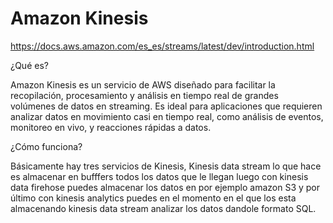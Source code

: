 # Amazon Kinesis

https://docs.aws.amazon.com/es_es/streams/latest/dev/introduction.html

¿Qué es?

Amazon Kinesis es un servicio de AWS diseñado para facilitar la recopilación, procesamiento y análisis en tiempo real de grandes volúmenes de datos en streaming. Es ideal para aplicaciones que requieren analizar datos en movimiento casi en tiempo real, como análisis de eventos, monitoreo en vivo, y reacciones rápidas a datos.

¿Cómo funciona?

Básicamente hay tres servicios de Kinesis, Kinesis data stream lo que hace es almacenar en bufffers todos los datos que le llegan luego con kinesis data firehose puedes almacenar los datos en por ejemplo amazon S3 y por último con kinesis analytics puedes en el momento en el que los esta almacenando kinesis data stream analizar los datos dandole formato SQL.